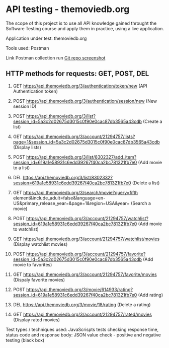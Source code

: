 # API testing - themoviedb.org

The scope of this project is to use all API knowledge gained throught the Software Testing course and apply them in practice, using a live application.

Application under test: themoviedb.org

Tools used: Postman

Link Postman collection run [Git repo screenshot](https://github.com/armandaskalu/API-testing-themoviedb.org/blob/main/TMDB.postman_test_run.json)

## HTTP methods for requests: GET, POST, DEL

1. GET https://api.themoviedb.org/3/authentication/token/new (API Authentication token)

2. POST https://api.themoviedb.org/3/authentication/session/new (New session ID)

3. POST https://api.themoviedb.org/3/list?session_id=5a3c2d02675d3015c0f90e0cac87db3565a43cdb (Create a list)

4. GET https://api.themoviedb.org/3/account/21294757/lists?page=1&session_id=5a3c2d02675d3015c0f90e0cac87db3565a43cdb (Display lists)

5. POST https://api.themoviedb.org/3/list/8302327/add_item?session_id=619a1e58931c6edd39267f40ca2bc781321fb7e0 (Add movie to a list)

6. DEL https://api.themoviedb.org/3/list/8302332?session=619a1e58931c6edd39267f40ca2bc781321fb7e0 (Delete a list)

7. GET https://api.themoviedb.org/3/search/movie?query=fifth element&include_adult=false&language=en-US&primary_release_year=&page=1&region=USA&year= (Search a movie)

8. POST https://api.themoviedb.org/3/account/21294757/watchlist?session_id=619a1e58931c6edd39267f40ca2bc781321fb7e0 (Add movie to watchlist)

9. GET https://api.themoviedb.org/3/account/21294757/watchlist/movies (Display watchlist movies)

10. POST https://api.themoviedb.org/3/account/21294757/favorite?session_id=5a3c2d02675d3015c0f90e0cac87db3565a43cdb (Add movie to favorites)

11. GET https://api.themoviedb.org/3/account/21294757/favorite/movies (Dispaly favorite movies)

12. POST https://api.themoviedb.org/3/movie/614933/rating?session_id=619a1e58931c6edd39267f40ca2bc781321fb7e0 (Add rating)

13. DEL https://api.themoviedb.org/3/movie/18/rating (Delete a rating)

14. GET https://api.themoviedb.org/3/account/21294757/rated/movies (Display rated movies)

Test types / techniques used: JavaScrispts tests checking response time, status code and response body: JSON value check - positive and negative testing (black box)


